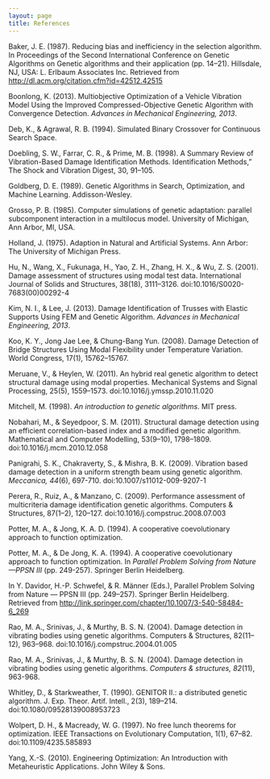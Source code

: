 ```yaml
---
layout: page
title: References
---
```


Baker, J. E. (1987). Reducing bias and inefficiency in the selection algorithm. In Proceedings of the Second International Conference on Genetic Algorithms on Genetic algorithms and their application (pp. 14–21). Hillsdale, NJ, USA: L. Erlbaum Associates Inc. Retrieved from http://dl.acm.org/citation.cfm?id=42512.42515 

Boonlong, K. (2013). Multiobjective Optimization of a Vehicle Vibration Model Using the Improved Compressed-Objective Genetic Algorithm with Convergence Detection. *Advances in Mechanical Engineering, 2013*.

Deb, K., & Agrawal, R. B. (1994). Simulated Binary Crossover for Continuous Search Space. 

Doebling, S. W., Farrar, C. R., & Prime, M. B. (1998). A Summary Review of Vibration-Based Damage Identification Methods. Identification Methods,” The Shock and Vibration Digest, 30, 91–105. 

Goldberg, D. E. (1989). Genetic Algorithms in Search, Optimization, and Machine Learning. Addisson-Wesley. 

Grosso, P. B. (1985). Computer simulations of genetic adaptation: parallel subcomponent interaction in a multilocus model. University of Michigan, Ann Arbor, MI, USA. 

Holland, J. (1975). Adaption in Natural and Artificial Systems. Ann Arbor: The University of Michigan Press. 

Hu, N., Wang, X., Fukunaga, H., Yao, Z. H., Zhang, H. X., & Wu, Z. S. (2001). Damage assessment of structures using modal test data. International Journal of Solids and Structures, 38(18), 3111–3126. doi:10.1016/S0020-7683(00)00292-4 

Kim, N. I., & Lee, J. (2013). Damage Identification of Trusses with Elastic Supports Using FEM and Genetic Algorithm. *Advances in Mechanical Engineering, 2013*.

Koo, K. Y., Jong Jae Lee, & Chung-Bang Yun. (2008). Damage Detection of Bridge Structures Using Modal Flexibility under Temperature Variation. World Congress, 17(1), 15762–15767. 

Meruane, V., & Heylen, W. (2011). An hybrid real genetic algorithm to detect structural damage using modal properties. Mechanical Systems and Signal Processing, 25(5), 1559–1573. doi:10.1016/j.ymssp.2010.11.020 

Mitchell, M. (1998). *An introduction to genetic algorithms*. MIT press.

Nobahari, M., & Seyedpoor, S. M. (2011). Structural damage detection using an efficient correlation-based index and a modified genetic algorithm. Mathematical and Computer Modelling, 53(9–10), 1798–1809. doi:10.1016/j.mcm.2010.12.058 


Panigrahi, S. K., Chakraverty, S., & Mishra, B. K. (2009). Vibration based damage detection in a uniform strength beam using genetic algorithm. *Meccanica, 44*(6), 697-710. doi:10.1007/s11012-009-9207-1 

Perera, R., Ruiz, A., & Manzano, C. (2009). Performance assessment of multicriteria damage identification genetic algorithms. Computers & Structures, 87(1–2), 120–127. doi:10.1016/j.compstruc.2008.07.003 

Potter, M. A., & Jong, K. A. D. (1994). A cooperative coevolutionary approach to function optimization. 

Potter, M. A., & De Jong, K. A. (1994). A cooperative coevolutionary approach to function optimization. In *Parallel Problem Solving from Nature—PPSN III* (pp. 249-257). Springer Berlin Heidelberg.

In Y. Davidor, H.-P. Schwefel, & R. Männer (Eds.), Parallel Problem Solving from Nature — PPSN III (pp. 249–257). Springer Berlin Heidelberg. Retrieved from http://link.springer.com/chapter/10.1007/3-540-58484-6_269 

Rao, M. A., Srinivas, J., & Murthy, B. S. N. (2004). Damage detection in vibrating bodies using genetic algorithms. Computers & Structures, 82(11–12), 963–968. doi:10.1016/j.compstruc.2004.01.005  

Rao, M. A., Srinivas, J., & Murthy, B. S. N. (2004). Damage detection in vibrating bodies using genetic algorithms. *Computers & structures, 82*(11), 963-968. 

Whitley, D., & Starkweather, T. (1990). GENITOR II.: a distributed genetic algorithm. J. Exp. Theor. Artif. Intell., 2(3), 189–214. doi:10.1080/09528139008953723 

Wolpert, D. H., & Macready, W. G. (1997). No free lunch theorems for optimization. IEEE Transactions on Evolutionary Computation, 1(1), 67–82. doi:10.1109/4235.585893 

Yang, X.-S. (2010). Engineering Optimization: An Introduction with Metaheuristic Applications. John Wiley & Sons. 
